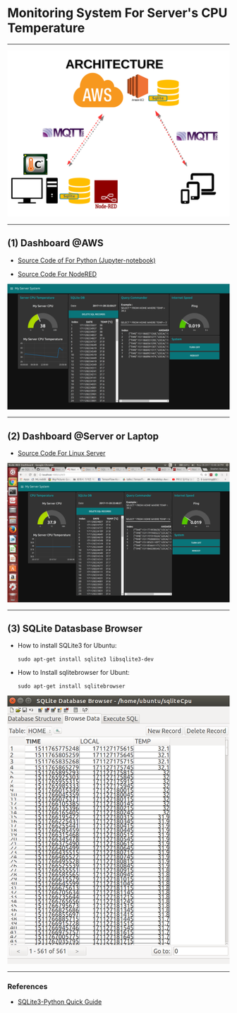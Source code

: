 # Monitoring System For Server's CPU Temperature

***

![MonitoringCPUTemp.png](https://github.com/leehaesung/Monitor_MyServer_CPUTemperature/blob/master/01_Images/MonitoringCPUTemp.png)

***
## (1) Dashboard @AWS

* [Source Code of For Python (Jupyter-notebook)](http://nbviewer.jupyter.org/github/leehaesung/Monitor_MyServer_CPUTemperature/blob/master/02_Source_Codes/SQLite3_with_Arduino_MQTT_SigFox.ipynb)

* [Source Code For NodeRED](https://github.com/leehaesung/Monitor_MyServer_CPUTemperature/blob/master/02_Source_Codes/02_MonitoringCPUTempAWS.txt)

![MonitoringMyLaptopAWS.png](https://github.com/leehaesung/Monitor_MyServer_CPUTemperature/blob/master/01_Images/MonitoringSeverAtAWS.png)

***
## (2) Dashboard @Server or Laptop

* [Source Code For Linux Server](https://github.com/leehaesung/Monitor_MyServer_CPUTemperature/blob/master/02_Source_Codes/01_MonitoringCPUTempAtLaptop.txt)


![CPUTempAtMyLaptop.png](https://github.com/leehaesung/Monitor_MyServer_CPUTemperature/blob/master/01_Images/MonitoringServerAtServer.png)

***
## (3) SQLite Datasbase Browser

* How to install SQLite3 for Ubuntu:
    ```
    sudo apt-get install sqlite3 libsqlite3-dev
    ```

* How to Install sqlitebrowser for Ubunt:
    ```
    sudo apt-get install sqlitebrowser  
    ```

![SQLiteDB_Browser_For_CPU_Temp.png](https://github.com/leehaesung/Monitor_MyServer_CPUTemperature/blob/master/01_Images/SQLiteDB_Browser_For_CPU_Temp.png)

***
### References

* [SQLite3-Python Quick Guide](https://github.com/leehaesung/SQLite-Python_Quick_Guide)



